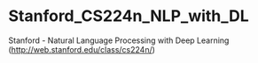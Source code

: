 # Stanford_CS224n_NLP_with_DL
Stanford - Natural Language Processing with Deep Learning (http://web.stanford.edu/class/cs224n/)
